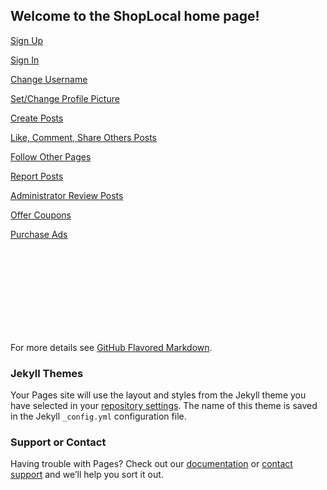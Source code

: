 ## Welcome to the ShopLocal home page!

[Sign Up](Sign-Up.html)

[Sign In](Sign-In.html)

[Change Username](Change-Username.html)

[Set/Change Profile Picture](Set-Change-Profile-Picture.html)

[Create Posts](Create-Posts.html)

[Like, Comment, Share Others Posts](Like-Comment-Share-Others-Posts.html)

[Follow Other Pages](Follow-Other-Pages.html)

[Report Posts](Report-Posts.html)

[Administrator Review Posts](Administrator-Review-Posts.html)

[Offer Coupons](Offer-Coupons.html)

[Purchase Ads](Purchase-Ads.html)







<br><br><br><br><br><br><br><br>

For more details see [GitHub Flavored Markdown](https://guides.github.com/features/mastering-markdown/).

### Jekyll Themes

Your Pages site will use the layout and styles from the Jekyll theme you have selected in your [repository settings](https://github.com/creyes45/ShopLocal/settings). The name of this theme is saved in the Jekyll `_config.yml` configuration file.

### Support or Contact

Having trouble with Pages? Check out our [documentation](https://docs.github.com/categories/github-pages-basics/) or [contact support](https://support.github.com/contact) and we’ll help you sort it out.
